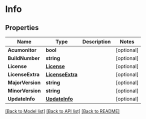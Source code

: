 # Info

## Properties

Name | Type | Description | Notes
------------ | ------------- | ------------- | -------------
**Acumonitor** | **bool** |  | [optional] 
**BuildNumber** | **string** |  | [optional] 
**License** | [**License**](License.md) |  | [optional] 
**LicenseExtra** | [**LicenseExtra**](LicenseExtra.md) |  | [optional] 
**MajorVersion** | **string** |  | [optional] 
**MinorVersion** | **string** |  | [optional] 
**UpdateInfo** | [**UpdateInfo**](UpdateInfo.md) |  | [optional] 

[[Back to Model list]](../README.md#documentation-for-models) [[Back to API list]](../README.md#documentation-for-api-endpoints) [[Back to README]](../README.md)


